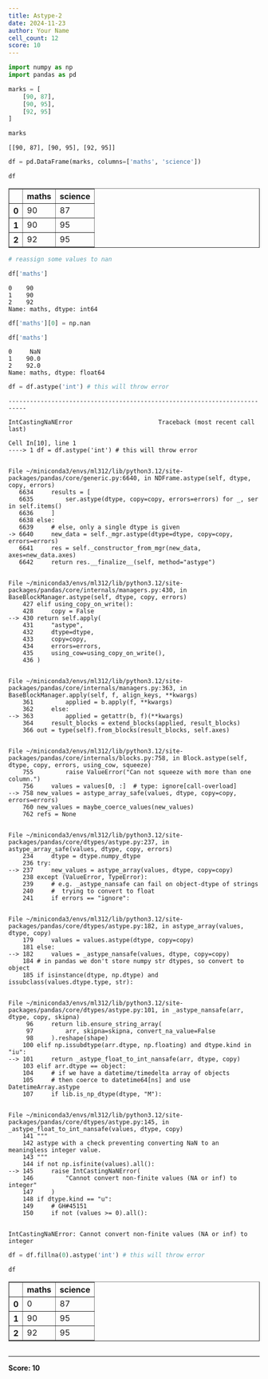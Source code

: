 ```yaml
---
title: Astype-2
date: 2024-11-23
author: Your Name
cell_count: 12
score: 10
---
```


```python
import numpy as np
import pandas as pd
```


```python
marks = [
    [90, 87],
    [90, 95],
    [92, 95]
]
```


```python
marks
```




    [[90, 87], [90, 95], [92, 95]]




```python
df = pd.DataFrame(marks, columns=['maths', 'science'])
```


```python
df
```




<div>
<style scoped>
    .dataframe tbody tr th:only-of-type {
        vertical-align: middle;
    }

    .dataframe tbody tr th {
        vertical-align: top;
    }

    .dataframe thead th {
        text-align: right;
    }
</style>
<table border="1" class="dataframe">
  <thead>
    <tr style="text-align: right;">
      <th></th>
      <th>maths</th>
      <th>science</th>
    </tr>
  </thead>
  <tbody>
    <tr>
      <th>0</th>
      <td>90</td>
      <td>87</td>
    </tr>
    <tr>
      <th>1</th>
      <td>90</td>
      <td>95</td>
    </tr>
    <tr>
      <th>2</th>
      <td>92</td>
      <td>95</td>
    </tr>
  </tbody>
</table>
</div>




```python
# reassign some values to nan

df['maths']
```




    0    90
    1    90
    2    92
    Name: maths, dtype: int64




```python
df['maths'][0] = np.nan
```


```python
df['maths']
```




    0     NaN
    1    90.0
    2    92.0
    Name: maths, dtype: float64




```python
df = df.astype('int') # this will throw error
```


    ---------------------------------------------------------------------------

    IntCastingNaNError                        Traceback (most recent call last)

    Cell In[10], line 1
    ----> 1 df = df.astype('int') # this will throw error


    File ~/miniconda3/envs/ml312/lib/python3.12/site-packages/pandas/core/generic.py:6640, in NDFrame.astype(self, dtype, copy, errors)
       6634     results = [
       6635         ser.astype(dtype, copy=copy, errors=errors) for _, ser in self.items()
       6636     ]
       6638 else:
       6639     # else, only a single dtype is given
    -> 6640     new_data = self._mgr.astype(dtype=dtype, copy=copy, errors=errors)
       6641     res = self._constructor_from_mgr(new_data, axes=new_data.axes)
       6642     return res.__finalize__(self, method="astype")


    File ~/miniconda3/envs/ml312/lib/python3.12/site-packages/pandas/core/internals/managers.py:430, in BaseBlockManager.astype(self, dtype, copy, errors)
        427 elif using_copy_on_write():
        428     copy = False
    --> 430 return self.apply(
        431     "astype",
        432     dtype=dtype,
        433     copy=copy,
        434     errors=errors,
        435     using_cow=using_copy_on_write(),
        436 )


    File ~/miniconda3/envs/ml312/lib/python3.12/site-packages/pandas/core/internals/managers.py:363, in BaseBlockManager.apply(self, f, align_keys, **kwargs)
        361         applied = b.apply(f, **kwargs)
        362     else:
    --> 363         applied = getattr(b, f)(**kwargs)
        364     result_blocks = extend_blocks(applied, result_blocks)
        366 out = type(self).from_blocks(result_blocks, self.axes)


    File ~/miniconda3/envs/ml312/lib/python3.12/site-packages/pandas/core/internals/blocks.py:758, in Block.astype(self, dtype, copy, errors, using_cow, squeeze)
        755         raise ValueError("Can not squeeze with more than one column.")
        756     values = values[0, :]  # type: ignore[call-overload]
    --> 758 new_values = astype_array_safe(values, dtype, copy=copy, errors=errors)
        760 new_values = maybe_coerce_values(new_values)
        762 refs = None


    File ~/miniconda3/envs/ml312/lib/python3.12/site-packages/pandas/core/dtypes/astype.py:237, in astype_array_safe(values, dtype, copy, errors)
        234     dtype = dtype.numpy_dtype
        236 try:
    --> 237     new_values = astype_array(values, dtype, copy=copy)
        238 except (ValueError, TypeError):
        239     # e.g. _astype_nansafe can fail on object-dtype of strings
        240     #  trying to convert to float
        241     if errors == "ignore":


    File ~/miniconda3/envs/ml312/lib/python3.12/site-packages/pandas/core/dtypes/astype.py:182, in astype_array(values, dtype, copy)
        179     values = values.astype(dtype, copy=copy)
        181 else:
    --> 182     values = _astype_nansafe(values, dtype, copy=copy)
        184 # in pandas we don't store numpy str dtypes, so convert to object
        185 if isinstance(dtype, np.dtype) and issubclass(values.dtype.type, str):


    File ~/miniconda3/envs/ml312/lib/python3.12/site-packages/pandas/core/dtypes/astype.py:101, in _astype_nansafe(arr, dtype, copy, skipna)
         96     return lib.ensure_string_array(
         97         arr, skipna=skipna, convert_na_value=False
         98     ).reshape(shape)
        100 elif np.issubdtype(arr.dtype, np.floating) and dtype.kind in "iu":
    --> 101     return _astype_float_to_int_nansafe(arr, dtype, copy)
        103 elif arr.dtype == object:
        104     # if we have a datetime/timedelta array of objects
        105     # then coerce to datetime64[ns] and use DatetimeArray.astype
        107     if lib.is_np_dtype(dtype, "M"):


    File ~/miniconda3/envs/ml312/lib/python3.12/site-packages/pandas/core/dtypes/astype.py:145, in _astype_float_to_int_nansafe(values, dtype, copy)
        141 """
        142 astype with a check preventing converting NaN to an meaningless integer value.
        143 """
        144 if not np.isfinite(values).all():
    --> 145     raise IntCastingNaNError(
        146         "Cannot convert non-finite values (NA or inf) to integer"
        147     )
        148 if dtype.kind == "u":
        149     # GH#45151
        150     if not (values >= 0).all():


    IntCastingNaNError: Cannot convert non-finite values (NA or inf) to integer



```python
df = df.fillna(0).astype('int') # this will throw error
```


```python
df
```




<div>
<style scoped>
    .dataframe tbody tr th:only-of-type {
        vertical-align: middle;
    }

    .dataframe tbody tr th {
        vertical-align: top;
    }

    .dataframe thead th {
        text-align: right;
    }
</style>
<table border="1" class="dataframe">
  <thead>
    <tr style="text-align: right;">
      <th></th>
      <th>maths</th>
      <th>science</th>
    </tr>
  </thead>
  <tbody>
    <tr>
      <th>0</th>
      <td>0</td>
      <td>87</td>
    </tr>
    <tr>
      <th>1</th>
      <td>90</td>
      <td>95</td>
    </tr>
    <tr>
      <th>2</th>
      <td>92</td>
      <td>95</td>
    </tr>
  </tbody>
</table>
</div>




```python

```


---
**Score: 10**